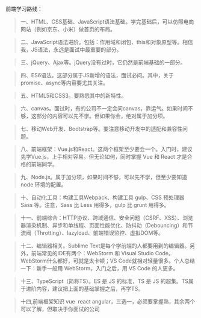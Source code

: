 前端学习路线：
> 一、HTML、CSS基础、JavaScript语法基础。学完基础后，可以仿照电商网站（例如京东、小米）做首页的布局。

> 二、JavaScript语法进阶。包括：作用域和闭包、this和对象原型等。相信我，JS语法，永远是面试中最重要的部分。

> 三、jQuery、Ajax等。jQuery没有过时，它仍然是前端基础的一部分。

> 四、ES6语法。这部分属于JS新增的语法，面试必问。其中，关于promise、async等内容要尤其关注。

> 五、HTML5和CSS3。要熟悉其中的新特性。

> 六、canvas。面试时，有的公司不一定会问canvas，靠运气。如果时间不够，这部分的内容可以先不学。但如果你会，绝对属于加分项。

> 七、移动Web开发、Bootstrap等。要注意移动开发中的适配和兼容性问题。

> 八、前端框架：Vue.js和React。这两个框架至少要会一个。入门时，建议先学Vue.js，上手相对容易。但无论如何，同时掌握 Vue 和 React 才是合格的前端同学。

> 九、Node.js。属于加分项，如果时间不够，可以先不学，但至少要知道 node 环境的配置。

> 十、自动化工具：构建工具Webpack、构建工具 gulp、CSS 预处理器 Sass 等。注意，Sass 比 Less 用得多，gulp 比 grunt 用得多。

> 十一、前端综合：HTTP协议、跨域通信、安全问题（CSRF、XSS）、浏览器渲染机制、异步和单线程、页面性能优化、防抖动（Debouncing）和节流阀（Throtting）、lazyload、前端错误监控、虚拟DOM等。

> 十二、编辑器相关。Sublime Text是每个学前端的人都要用到的编辑器。另外，前端常见的IDE有两个：WebStorm 和 Visual Studio Code。WebStorm什么都好，可就是太卡顿；VS Code就相对轻量很多。个人总结一下：新手一般用 WebStorm，入门之后，用 VS Code 的人更多。

> 十三、TypeScript（简称TS）。ES 是 JS 的标准，TS 是 JS 的超集。TS属于进阶内容，建议把上面的基础掌握之后，再学TS。

> 十四,前端框架知识 vue  react angular，三选一，必须要掌握熟，其余两个可以了解，但取决于你面试的公司
